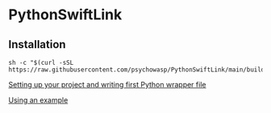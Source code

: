 # PythonSwiftLink

 ## Installation
 ```
sh -c "$(curl -sSL https://raw.githubusercontent.com/psychowasp/PythonSwiftLink/main/build_files/swiftlink_tool.sh)"
 ```

[Setting up your project and writing first Python wrapper file](https://github.com/psychowasp/PythonSwiftLink/tree/main/examples/0%20Getting%20Started)

[Using an example]()

